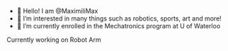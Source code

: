 - 👋 Hello! I am @MaximiliMax
- 👀 I’m interested in many things such as robotics, sports, art and more!
- 🌱 I’m currently enrolled in the Mechatronics program at U of Waterloo

Currently working on Robot Arm
